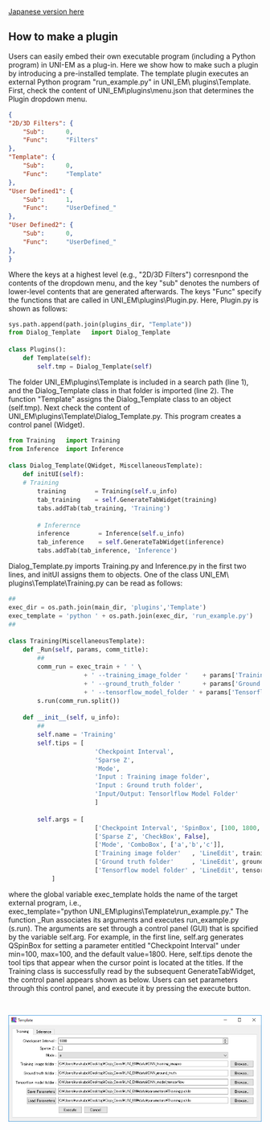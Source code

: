 [Japanese version here](HowToMakePlugin.ja.md)

## How to make a plugin
Users can easily embed their own executable program (including a Python program) in UNI-EM as a plug-in. Here we show how to make such a plugin by introducing a pre-installed template. The template plugin executes an external Python program "run_example.py" in UNI_EM\ plugins\Template. First, check the content of UNI_EM\plugins\menu.json that determines the Plugin dropdown menu.
```json
{
"2D/3D Filters": {
	"Sub":		0,
	"Func":		"Filters"
},
"Template": {
	"Sub":		0,
	"Func":		"Template"
},
"User Defined1": {
	"Sub":		1,
	"Func":		"UserDefined_"
},
"User Defined2": {
	"Sub":		0,
	"Func":		"UserDefined_"
},
}
```
Where the keys at a highest level (e.g., "2D/3D Filters") corresnpond the contents of the dropdown menu, and the key "sub" denotes the numbers of lower-level contents that are generated afterwards. The keys "Func" specify the functions that are called in UNI_EM\plugins\Plugin.py. Here, Plugin.py is shown as follows:
```python
sys.path.append(path.join(plugins_dir, "Template"))
from Dialog_Template   import Dialog_Template

class Plugins():
    def Template(self):
        self.tmp = Dialog_Template(self)
```
The folder UNI_EM\plugins\Template is included in a search path (line 1), and the Dialog_Template class in that folder is imported (line 2). The function "Template" assigns the Dialog_Template class to an object (self.tmp). Next check the content of UNI_EM\plugins\Template\Dialog_Template.py. This program creates a control panel (Widget).
```python
from Training   import Training
from Inference  import Inference

class Dialog_Template(QWidget, MiscellaneousTemplate):
    def initUI(self):
	# Training
        training        = Training(self.u_info)
        tab_training    = self.GenerateTabWidget(training)
        tabs.addTab(tab_training, 'Training')

        # Inferernce
        inference        = Inference(self.u_info)
        tab_inference    = self.GenerateTabWidget(inference)
        tabs.addTab(tab_inference, 'Inference')
```
Dialog_Template.py imports Training.py and Inference.py in the first two lines, and initUI assigns them to objects. One of the class UNI_EM\ plugins\Template\Training.py can be read as follows:
```python
##
exec_dir = os.path.join(main_dir, 'plugins','Template')
exec_template = 'python ' + os.path.join(exec_dir, 'run_example.py')
##

class Training(MiscellaneousTemplate):
    def _Run(self, params, comm_title):
        ##
        comm_run = exec_train + ' ' \
                     + ' --training_image_folder '    + params['Training image folder'] + ' ' \
                     + ' --ground_truth_folder '      + params['Ground truth folder'] + ' ' \
                     + ' --tensorflow_model_folder ' + params['Tensorflow model folder']  + ' ' \
        s.run(comm_run.split())

    def __init__(self, u_info):
    	##
        self.name = 'Training'
        self.tips = [
                        'Checkpoint Interval',
                        'Sparse Z',
                        'Mode',
                        'Input : Training image folder',
                        'Input : Ground truth folder',
                        'Input/Output: Tensorlflow Model Folder'
                        ]

        self.args = [
                        ['Checkpoint Interval', 'SpinBox', [100, 1800, 65535]],
                        ['Sparse Z', 'CheckBox', False],
                        ['Mode', 'ComboBox', ['a','b','c']],
                        ['Training image folder'   , 'LineEdit', training_image_path  , 'BrowseDirImg'],
                        ['Ground truth folder'     , 'LineEdit', ground_truth_path   , 'BrowseDirImg'],
                        ['Tensorflow model folder' , 'LineEdit', tensorflow_file_path  , 'BrowseDir'],
            ]
```
where the global variable exec_template holds the name of the target external program, i.e.,  
exec_template="python UNI_EM\plugins\Template\run_example.py." The function _Run associates its arguments and executes run_example.py (s.run). The arguments are set through a control panel (GUI) that is spcified by the variable self.arg. For example, in the first line, self.arg generates QSpinBox for setting a parameter entitled "Checkpoint Interval" under min=100, max=100, and the default value=1800. Here, self.tips denote the tool tips that appear when the cursor point is located at the titles. If the Training class is successfully read by the subsequent GenerateTabWidget, the control panel appears shown as below. Users can set parameters through this control panel, and execute it by pressing the execute button.

<BR>
<p align="center">
  <img src="Images/Template_Training.png" alt="Template dialog" width="800">
</p>
<BR>　

